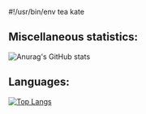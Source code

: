 #!/usr/bin/env tea kate

<!DOCTYPE html>
<html lang="en">
  <head>
    <meta charset="UTF-8">
    <meta name="viewport" content="width=device-width, initial-scale=1.0">
    <meta http-equiv="X-UA-Compatible" content="ie=edge">
    <link rel="stylesheet" href="style.css">
  </head>
</html>

Miscellaneous statistics:
----
![Anurag's GitHub stats](https://github-readme-stats.vercel.app/api?username=rokejulianlockhart&show_icons=true&theme=transparent)

Languages:
----
[![Top Langs](https://github-readme-stats.vercel.app/api/top-langs/?username=rokejulianlockhart&langs_count=10&theme=transparent)](https://github.com/anuraghazra/github-readme-stats)
